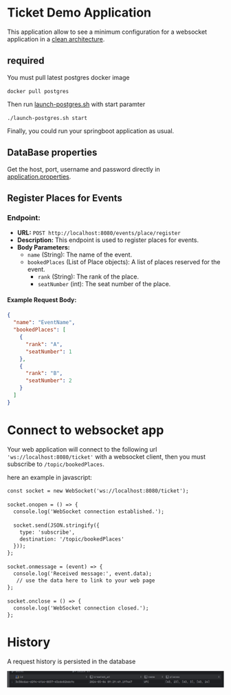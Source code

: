 # Ticket Demo Application

This application allow to see a minimum configuration for a websocket application in
a [clean architecture](https://herbertograca.com/2017/11/16/explicit-architecture-01-ddd-hexagonal-onion-clean-cqrs-how-i-put-it-all-together/).

## required

You must pull latest postgres docker image

``docker pull postgres``

Then run [launch-postgres.sh](launch-postgres.sh) with start paramter

``./launch-postgres.sh start``

Finally, you could run your springboot application as usual.

## DataBase properties

Get the host, port, username and password directly
in [application.properties](src%2Fmain%2Fresources%2Fapplication.properties).

## Register Places for Events

### Endpoint:

- **URL:** `POST http://localhost:8080/events/place/register`
- **Description:** This endpoint is used to register places for events.
- **Body Parameters:**
    - `name` (String): The name of the event.
    - `bookedPlaces` (List of Place objects): A list of places reserved for the event.
        - `rank` (String): The rank of the place.
        - `seatNumber` (int): The seat number of the place.

#### Example Request Body:

```json
{
  "name": "EventName",
  "bookedPlaces": [
    {
      "rank": "A",
      "seatNumber": 1
    },
    {
      "rank": "B",
      "seatNumber": 2
    }
  ]
}
```

# Connect to websocket app

Your web application will connect to the following url `'ws://localhost:8080/ticket'` with a websocket client, then you
must subscribe to `/topic/bookedPlaces`.

here an example in javascript:

```
const socket = new WebSocket('ws://localhost:8080/ticket');

socket.onopen = () => {
  console.log('WebSocket connection established.');
  
  socket.send(JSON.stringify({
    type: 'subscribe',
    destination: '/topic/bookedPlaces'
  }));
};

socket.onmessage = (event) => {
  console.log('Received message:', event.data);
   // use the data here to link to your web page
};

socket.onclose = () => {
  console.log('WebSocket connection closed.');
};
```

# History

A request history is persisted in the database

![img.png](img.png)